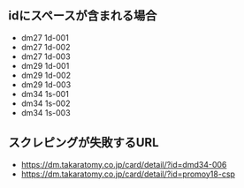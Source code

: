 ## idにスペースが含まれる場合

- dm27 1d-001
- dm27 1d-002
- dm27 1d-003
- dm29 1d-001
- dm29 1d-002
- dm29 1d-003
- dm34 1s-001
- dm34 1s-002
- dm34 1s-003

## スクレピングが失敗するURL

- https://dm.takaratomy.co.jp/card/detail/?id=dmd34-006
- https://dm.takaratomy.co.jp/card/detail/?id=promoy18-csp
